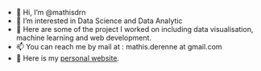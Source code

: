 - 👋 Hi, I’m @mathisdrn
- 👀 I’m interested in Data Science and Data Analytic
- 🌱 Here are some of the project I worked on including data visualisation, machine learning and web development.
- 📫 You can reach me by mail at : mathis.derenne at gmail.com
- 📄 Here is my [personal website](https://mathisdrn.github.io/).
